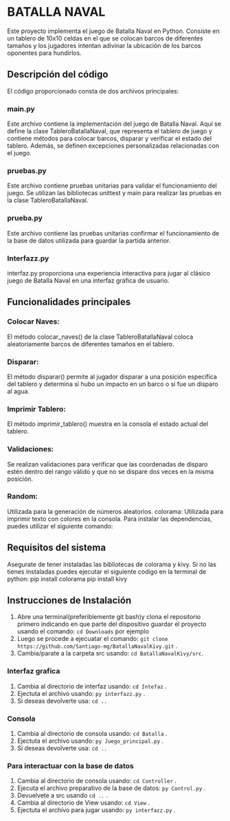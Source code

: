 # BATALLA NAVAL

Este proyecto implementa el juego de Batalla Naval en Python. Consiste en un tablero de 10x10 celdas en el que se colocan barcos de diferentes tamaños y los jugadores intentan adivinar la ubicación de los barcos oponentes para hundirlos.

## Descripción del código

El código proporcionado consta de dos archivos principales:

### main.py 
Este archivo contiene la implementación del juego de Batalla Naval. Aquí se define la clase TableroBatallaNaval, que representa el tablero de juego y contiene métodos para colocar barcos, disparar y verificar el estado del tablero. Además, se definen excepciones personalizadas relacionadas con el juego.

### pruebas.py
Este archivo contiene pruebas unitarias para validar el funcionamiento del juego. Se utilizan las bibliotecas unittest y main para realizar las pruebas en la clase TableroBatallaNaval.
### prueba.py 
Este archivo contiene las pruebas unitarias confirmar el funcionamiento de la base de datos utilizada para guardar la partida anterior.

### Interfazz.py 
interfaz.py proporciona una experiencia interactiva para jugar al clásico juego de Batalla Naval en una interfaz gráfica de usuario.

## Funcionalidades principales 

### Colocar Naves: 
El método colocar_naves() de la clase TableroBatallaNaval coloca aleatoriamente barcos de diferentes tamaños en el tablero. 

### Disparar: 
El método disparar() permite al jugador disparar a una posición específica del tablero y determina si hubo un impacto en un barco o si fue un disparo al agua. 

### Imprimir Tablero: 
El método imprimir_tablero() muestra en la consola el estado actual del tablero. 

### Validaciones: 
Se realizan validaciones para verificar que las coordenadas de disparo estén dentro del rango válido y que no se dispare dos veces en la misma posición.

### Random: 
Utilizada para la generación de números aleatorios. colorama: Utilizada para imprimir texto con colores en la consola. Para instalar las dependencias, puedes utilizar el siguiente comando:

## Requisitos del sistema
Asegurate de tener instaladas las bibliotecas de colorama y kivy. Si no las tienes instaladas puedes ejecutar el siguiente codigo en la terminal de python: pip install colorama pip install kivy

## Instrucciones de Instalación
1. Abre una terminal(preferiblemente git bash)y clona el repositorio primero indicando en que parte del dispositivo guardar el proyecto usando el comando: `cd Downloads` por ejemplo
2. Luego se procede a ejecuatar el comando: `git clone https://github.com/Santiago-mg/BatallaNavalKivy.git` .
3. Cambia/parate a la carpeta src usando: `cd BatallaNavalKivy/src`.

### Interfaz grafica

1. Cambia al directorio de interfaz usando: `cd Intefaz` .
2. Ejectuta el archivo usando: `py interfazz.py` .
3. Si deseas devolverte usa: `cd ..`

### Consola

1. Cambia al directorio de consola usando: `cd Batalla` .
2. Ejectuta el archivo usando: `py Juego_principal.py` .
3. Si deseas devolverte usa: `cd ..`

### Para interactuar con la base de datos 

1. Cambia al directorio de consola usando: `cd Controller` . 
2. Ejecuta el archivo preparativo de la base de datos:  `py Control.py` . 
3. Devuelvete a src usando `cd ..` . 
4. Cambia al directorio de View usando: `cd View` .
5. Ejectuta el archivo para jugar usando: `py interfazz.py` .
